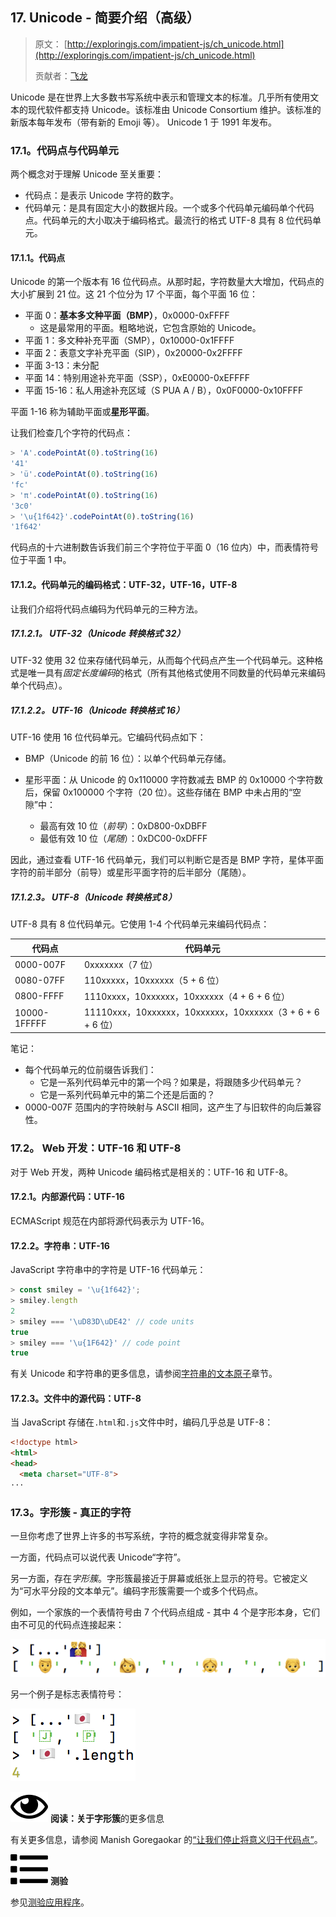 ## 17\. Unicode - 简要介绍（高级）

> 原文： [http://exploringjs.com/impatient-js/ch_unicode.html](http://exploringjs.com/impatient-js/ch_unicode.html)
> 
> 贡献者：[飞龙](https://github.com/wizardforcel)

Unicode 是在世界上大多数书写系统中表示和管理文本的标准。几乎所有使用文本的现代软件都支持 Unicode。该标准由 Unicode Consortium 维护。该标准的新版本每年发布（带有新的 Emoji 等）。 Unicode 1 于 1991 年发布。

### 17.1。代码点与代码单元

两个概念对于理解 Unicode 至关重要：

*   代码点：是表示 Unicode 字符的数字。
*   代码单元：是具有固定大小的数据片段。一个或多个代码单元编码单个代码点。代码单元的大小取决于编码格式。最流行的格式 UTF-8 具有 8 位代码单元。

#### 17.1.1。代码点

Unicode 的第一个版本有 16 位代码点。从那时起，字符数量大大增加，代码点的大小扩展到 21 位。这 21 个位分为 17 个平面，每个平面 16 位：

*   平面 0：**基本多文种平面（BMP）**，0x0000-0xFFFF
    *   这是最常用的平面。粗略地说，它包含原始的 Unicode。
*   平面 1：多文种补充平面（SMP），0x10000-0x1FFFF
*   平面 2：表意文字补充平面（SIP），0x20000-0x2FFFF
*   平面 3-13：未分配
*   平面 14：特别用途补充平面（SSP），0xE0000-0xEFFFF
*   平面 15-16：私人用途补充区域（S PUA A / B），0x0F0000-0x10FFFF

平面 1-16 称为辅助平面或**星形平面**。

让我们检查几个字符的代码点：

```js
> 'A'.codePointAt(0).toString(16)
'41'
> 'ü'.codePointAt(0).toString(16)
'fc'
> 'π'.codePointAt(0).toString(16)
'3c0'
> '\u{1f642}'.codePointAt(0).toString(16)
'1f642'
```

代码点的十六进制数告诉我们前三个字符位于平面 0（16 位内）中，而表情符号位于平面 1 中。

#### 17.1.2。代码单元的编码格式：UTF-32，UTF-16，UTF-8

让我们介绍将代码点编码为代码单元的三种方法。

##### 17.1.2.1。 UTF-32（Unicode 转换格式 32）

UTF-32 使用 32 位来存储代码单元，从而每个代码点产生一个代码单元。这种格式是唯一具有*固定长度编码*的格式（所有其他格式使用不同数量的代码单元来编码单个代码点）。

##### 17.1.2.2。 UTF-16（Unicode 转换格式 16）

UTF-16 使用 16 位代码单元。它编码代码点如下：

*   BMP（Unicode 的前 16 位）：以单个代码单元存储。

*   星形平面：从 Unicode 的 0x110000 字符数减去 BMP 的 0x10000 个字符数后，保留 0x100000 个字符（20 位）。这些存储在 BMP 中未占用的“空隙”中：

    *   最高有效 10 位（*前导*）：0xD800-0xDBFF
    *   最低有效 10 位（*尾随*）：0xDC00-0xDFFF

因此，通过查看 UTF-16 代码单元，我们可以判断它是否是 BMP 字符，星体平面字符的前半部分（前导）或星形平面字符的后半部分（尾随）。

##### 17.1.2.3。 UTF-8（Unicode 转换格式 8）

UTF-8 具有 8 位代码单元。它使用 1-4 个代码单元来编码代码点：

| 代码点 | 代码单元 |
| --- | --- |
| 0000-007F | 0xxxxxxx（7 位） |
| 0080-07FF | 110xxxxx，10xxxxxx（5 + 6 位） |
| 0800-FFFF | 1110xxxx，10xxxxxx，10xxxxxx（4 + 6 + 6 位） |
| 10000-1FFFFF | 11110xxx，10xxxxxx，10xxxxxx，10xxxxxx（3 + 6 + 6 + 6 位） |

笔记：

*   每个代码单元的位前缀告诉我们：
    *   它是一系列代码单元中的第一个吗？如果是，将跟随多少代码单元？
    *   它是一系列代码单元中的第二个还是后面的？
*   0000-007F 范围内的字符映射与 ASCII 相同，这产生了与旧软件的向后兼容性。

### 17.2。 Web 开发：UTF-16 和 UTF-8

对于 Web 开发，两种 Unicode 编码格式是相关的：UTF-16 和 UTF-8。

#### 17.2.1。内部源代码：UTF-16

ECMAScript 规范在内部将源代码表示为 UTF-16。

#### 17.2.2。字符串：UTF-16

JavaScript 字符串中的字符是 UTF-16 代码单元：

```js
> const smiley = '\u{1f642}';
> smiley.length
2
> smiley === '\uD83D\uDE42' // code units
true
> smiley === '\u{1F642}' // code point
true
```

有关 Unicode 和字符串的更多信息，请参阅[字符串的文本原子](ch_strings.html#atoms-of-text)章节。

#### 17.2.3。文件中的源代码：UTF-8

当 JavaScript 存储在`.html`和`.js`文件中时，编码几乎总是 UTF-8：

```html
<!doctype html>
<html>
<head>
  <meta charset="UTF-8">
···
```

### 17.3。字形簇 - 真正的字符

一旦你考虑了世界上许多的书写系统，字符的概念就变得非常复杂。

一方面，代码点可以说代表 Unicode“字符”。

另一方面，存在*字形簇*。字形簇最接近于屏幕或纸张上显示的符号。它被定义为“可水平分段的文本单元”。编码字形簇需要一个或多个代码点。

例如，一个家族的一个表情符号由 7 个代码点组成 - 其中 4 个是字形本身，它们由不可见的代码点连接起来：

![Splitting a family emoji into its code points.](img/f5a2f42993f4d15d8a8e4a549f999932.jpg)

另一个例子是标志表情符号：

![Splitting a flag emoji into its code points.](img/e0782a0702057c2ba5d4e2841dbd54ab.jpg)

![](img/214efb09e8a6ea25668102c7098d3668.svg) **阅读：关于字形簇**的更多信息

有关更多信息，请参阅 Manish Goregaokar 的[“让我们停止将意义归于代码点”](https://manishearth.github.io/blog/2017/01/14/stop-ascribing-meaning-to-unicode-code-points/)。

![](img/bf533f04c482f83bfc407f318306f995.svg) **测验**

参见[测验应用程序](ch_quizzes-exercises.html#quizzes)。
